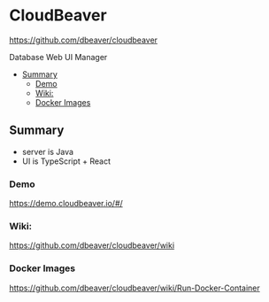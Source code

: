 # CloudBeaver

<https://github.com/dbeaver/cloudbeaver>

Database Web UI Manager

<!-- INDEX_START -->
- [Summary](#summary)
  - [Demo](#demo)
  - [Wiki:](#wiki)
  - [Docker Images](#docker-images)
<!-- INDEX_END -->

## Summary

- server is Java
- UI is TypeScript + React

### Demo

https://demo.cloudbeaver.io/#/

### Wiki:

https://github.com/dbeaver/cloudbeaver/wiki

### Docker Images

https://github.com/dbeaver/cloudbeaver/wiki/Run-Docker-Container

